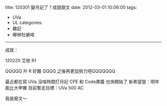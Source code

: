 title: 120301 變月記了？成就廢文
date: 2012-03-01 10:06:00
tags:
- UVa
- UL
categories:
- 雜記
- 椰林杜鵑啼
---

成就：

120220 艾依 R1

QQQQQ 升 R 好難 QQQQ
之後再更加努力吧QQQQQQQ

<!-- more -->

最近都在寫 UVa
沒啥時間打月記 CPE 和 Code果醬 也快開始了
新希望是：明年能比大甲賽
目前暫定目標：UVa 500 AC

我是廢文～